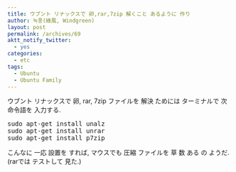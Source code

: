 ```yaml
---
title: ウブント リナックスで 卵,rar,7zip 解くこと あるように 作り
author: 녹풍(綠風, Windgreen)
layout: post
permalink: /archives/69
aktt_notify_twitter:
  - yes
categories:
  - etc
tags:
  - Ubuntu
  - Ubuntu Family
---
```

ウブント リナックスで 卵, rar, 7zip ファイルを 解決 ためには ターミナルで 次 命令語を 入力する.

<pre class="brush:shell">sudo apt-get install unalz
sudo apt-get install unrar
sudo apt-get install p7zip
</pre>

こんなに 一応 設置を すれば, マウスでも 圧縮 ファイルを 草 数 ある の ようだ.(rarでは テストして 見た.)